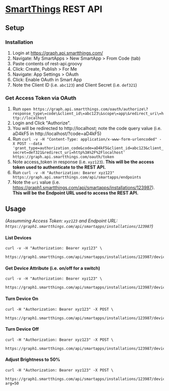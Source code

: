 # [SmartThings](https://www.smartthings.com/) REST API

## Setup

### Installation

1. Login at https://graph.api.smartthings.com/
2. Navigate: My SmartApps > New SmartApp > From Code (tab)
3. Paste contents of rest-api.groovy
4. Click: Create, Publish > For Me
6. Navigate: App Settings > OAuth
7. Click: Enable OAuth in Smart App
8. Note the Client ID (i.e. `abc123`) and Client Secret (i.e. `def321`)

### Get Access Token via OAuth 

1. Run `open https://graph.api.smartthings.com/oauth/authorize\?response_type\=code\&client_id\=abc123\&scope\=app\&redirect_uri\=http://localhost`
2. Login and Click "Authorize".
3. You will be redirected to http://localhost; note the code query value (i.e. aD4kF5 in http://localhost/?code=aD4kF5)
4. Run `curl -v -H "Content-Type: application/x-www-form-urlencoded" -X POST --data 'grant_type=authorization_code&code=aD4kF5&client_id=abc123&client_secret=def321&redirect_uri=http%3A%2F%2Flocalhost' https://graph.api.smartthings.com/oauth/token`
5. Note access_token in response (i.e. `xyz123`).  **This will be the access token used to authenticate to the REST API.**
6. Run `curl -v -H "Authorization: Bearer xyz123" https://graph.api.smartthings.com/api/smartapps/endpoints`
7. Note the `uri` value (i.e. https://graph1.smartthings.com/api/smartapps/installations/123987). **This will be the Endpoint URL used to access the REST API.**

## Usage

_(Assumming Access Token: `xyz123` and Endpoint URL: `https://graph1.smartthings.com/api/smartapps/installations/123987`)_


#### List Devices
```
curl -v -H "Authorization: Bearer xyz123" \
  https://graph1.smartthings.com/api/smartapps/installations/123987/devices
```

#### Get Device Attribute (i.e. on/off for a switch)
```
curl -v -H "Authorization: Bearer xyz123" \
  https://graph1.smartthings.com/api/smartapps/installations/123987/device/123/attribute/switch
```

#### Turn Device On
```
curl -H "Authorization: Bearer xyz123" -X POST \
  https://graph1.smartthings.com/api/smartapps/installations/123987/device/123/command/on
```

#### Turn Device Off
```
curl -H "Authorization: Bearer xyz123" -X POST \
  https://graph1.smartthings.com/api/smartapps/installations/123987/device/123/command/off
```

#### Adjust Brightness to 50%
```
curl -H "Authorization: Bearer xyz123" -X POST \
  https://graph1.smartthings.com/api/smartapps/installations/123987/device/123/command/setLevel?arg=50
```
